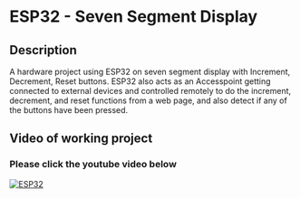 # ESP32 - Seven Segment Display
## Description
A hardware project using ESP32 on seven segment display with Increment, Decrement, Reset buttons.
ESP32 also acts as an Accesspoint getting connected to external devices and controlled remotely to do the increment, decrement, and reset functions from a web page, and also detect if any of the buttons have been pressed.


## Video of working project
### Please click the youtube video below
[![ESP32](https://img.youtube.com/vi/Jy-9MQFFugo/0.jpg)](https://youtu.be/Jy-9MQFFugo)
